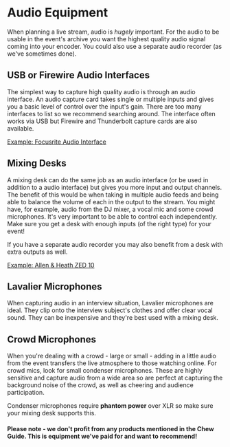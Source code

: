 # Audio Equipment

When planning a live stream, audio is _hugely_ important. For the audio to be usable in the event's archive you want the highest quality audio signal coming into your encoder. You could also use a separate audio recorder (as we've sometimes done).

## USB or Firewire Audio Interfaces

The simplest way to capture high quality audio is through an audio interface. An audio capture card takes single or multiple inputs and gives you a basic level of control over the input's gain. There are too many interfaces to list so we recommend searching around. The interface often works via USB but Firewire and Thunderbolt capture cards are also available.

[Example: Focusrite Audio Interface](http://uk.focusrite.com/usb-audio-interfaces/scarlett-2i2)

## Mixing Desks

A mixing desk can do the same job as an audio interface (or be used in addition to a audio interface) but gives you more input and output channels. The benefit of this would be when taking in multiple audio feeds and being able to balance the volume of each in the output to the stream. You might have, for example, audio from the DJ mixer, a vocal mic and some crowd microphones. It's very important to be able to control each independently. Make sure you get a desk with enough inputs (of the right type) for your event!

If you have a separate audio recorder you may also benefit from a desk with extra outputs as well.

[Example: Allen & Heath ZED 10](http://www.allen-heath.com/ahproducts/zed-10/)

## Lavalier Microphones

When capturing audio in an interview situation, Lavalier microphones are ideal. They clip onto the interview subject's clothes and offer clear vocal sound. They can be inexpensive and they're best used with a mixing desk.

## Crowd Microphones

When you're dealing with a crowd - large or small - adding in a little audio from the event transfers the live atmosphere to those watching online. For crowd mics, look for small condenser microphones. These are highly sensitive and capture audio from a wide area so are perfect at capturing the background noise of the crowd, as well as cheering and audience participation.

Condenser microphones require **phantom power** over XLR so make sure your mixing desk supports this.

#### Please note - we don't profit from any products mentioned in the Chew Guide. This is equipment we've paid for and want to recommend!

